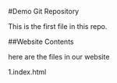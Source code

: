 #Demo Git Repository

This is the first file in this repo.

##Website Contents

here are the files in our website

1.index.html

